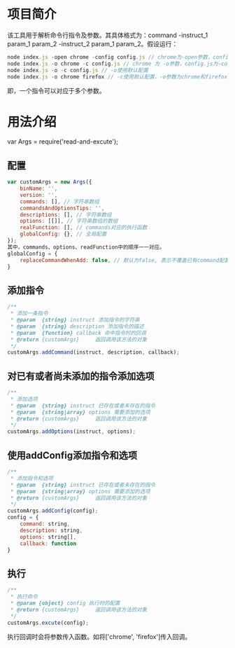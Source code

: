 # 项目简介
该工具用于解析命令行指令及参数。其具体格式为：command -instruct_1 param_1 param_2 -instruct_2 param_1 param_2。假设运行：
```javascript
node index.js -open chrome -config config.js // chrome为-open参数，config.js为-config参数
node index.js -o chrome -c config.js // chrome 为 -o参数，config.js为-config参数
node index.js -o -c config.js // -o使用默认配置
node index.js -o chrome firefox // -c使用默认配置，-o参数为chrome和firefox
```
即，一个指令可以对应于多个参数。
# 用法介绍
var Args = require('read-and-excute');

## 配置
```javascript
var customArgs = new Args({
    binName: '',
    version: '',
    commands: [], // 字符串数组
    commandsAndOptionsTips: '',
    descriptions: [], // 字符串数组
    options: [[]], // 字符串数组的数组
    realFunction: [], // commands对应的执行函数
    globalConfig: {}, // 全局配置
});
其中，commands、options、readFunction中的顺序一一对应。
globalConfig = {
    replaceCommandWhenAdd: false, // 默认为false, 表示不覆盖已有command配置。若使用默认设置，当对已有command配置进行addCommand时会报错
}
```

## 添加指令
```javascript
/**
 * 添加一条指令
 * @param  {string} instruct 添加指令的字符串
 * @param  {string} description 添加指令的描述
 * @param  {function} callback 命中指令时的回调
 * @return {customArgs}     返回调用该方法的对象
 */
customArgs.addCommand(instruct, description, callback);
```

## 对已有或者尚未添加的指令添加选项
```javascript
/**
 * 添加选项
 * @param  {string} instruct 已存在或者未存在的指令
 * @param  {string|array} options 需要添加的选项
 * @return {customArgs}     返回调用该方法的对象
 */
customArgs.addOptions(instruct, options);
```

## 使用addConfig添加指令和选项
```javascript
/**
 * 添加指令和选项
 * @param  {string} instruct 已存在或者未存在的指令
 * @param  {string|array} options 需要添加的选项
 * @return {customArgs}     返回调用该方法的对象
 */
customArgs.addConfig(config);
config = {
    command: string,
    description: string,
    options: string[],
    callback: function
}
```


## 执行
```javascript
/**
 * 执行命令
 * @param {object} config 执行时的配置
 * @return {customArgs}     返回调用该方法的对象
 */
customArgs.excute(config);
```
执行回调时会将参数传入函数。如将['chrome', 'firefox']传入回调。

